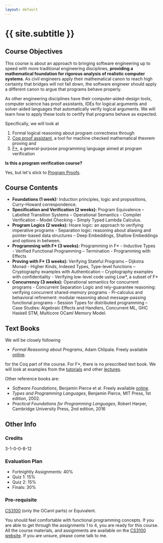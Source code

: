 ```yaml
---
layout: default
---
```


<div class="home">

<h1>{{ site.subtitle }}</h1>

</div>

## Course Objectives

This course is about an approach to bringing software engineering up to speed
with more traditional engineering disciplines, **providing a mathematical
foundation for rigorous analysis of realistic computer systems**. As civil
engineers apply their mathematical canon to reach high certainty that bridges
will not fall down, the software engineer should apply a different canon to
argue that programs behave properly. 

As other engineering disciplines have their computer-aided-design tools,
computer science has proof assistants, IDEs for logical arguments and
solver-aided languages that automatically verify logical arguments. We will
learn how to apply these tools to certify that programs behave as expected.

Specifically, we will look at

1. Formal logical reasoning about program correctness through
2. [Coq proof assistant](https://coq.inria.fr/), a tool for machine checked mathematical theorem proving and
3. [F\*](https://www.fstar-lang.org), a general-purpose programming language aimed at program verification

**Is this a program verification course?** 

Yes, but let's stick to [Program
Proofs](https://blog.sigplan.org/2019/09/12/program-verification-has-it-lost-its-punch/).

## Course Contents 

* **Foundations (1 week):** Induction principles, logic and propositions,
  Curry-Howard correspondence.
* **Specification and Verification (2 weeks):** Program Equivalence – Labelled
  Transition Systems – Operational Semantics - Compiler Verification – Model
  Checking – Simply Typed Lambda Calculus.
* **Program Logics (2 weeks):** Hoare logic: an approach to verifying imperative
  programs - Separation logic: reasoning about aliasing and pointer-based data
  structures – Deep Embeddings, Shallow Embeddings and options in between.
* **Programming with F\* (3 weeks):** Programming in F\* - Inductive Types -
  Verified Functional Programming – Termination - Programming with Effects
* **Proving with F\* (3 weeks):** Verifying Stateful Programs – Dijkstra Monad -
  Higher Kinds, Indexed Types, Type-level functions – Cryptography examples with
  Authentication – Cryptography examples with confidentiality - Verifying
  low-level code using Low*, a subset of F*
* **Concurrency (3 weeks):** Operational semantics for concurrent programs -
  Concurrent Separation Logic and rely-guarantee reasoning: verifying concurrent
  shared-memory programs - Pi-calculus and behavioral refinement: modular
  reasoning about message-passing functional programs – Session Types for
  distributed programming – Case Studies: Algebraic Effects and Handlers,
  Concurrent ML, GHC Haskell STM, Multicore OCaml Memory Model.

## Text Books

We will be closely following 

* *Formal Reasoning about Programs*, Adam Chlipala. Freely available
  [online](http://adam.chlipala.net/frap/).

for the Coq part of the course. For F\*, there is no prescribed text book. We
will look at examples from the [tutorials](https://www.fstar-lang.org/tutorial/)
and other [lectures](https://www.cs.uoregon.edu/research/summerschool/summer19/topics.php#Swamy).

Other reference books are:

* *Software Foundations*, Benjamin Pierce et al. Freely available [online](https://softwarefoundations.cis.upenn.edu/).
* *Types and Programming Languages*, Benjamin Pierce, MIT Press, 1st edition, 2002.
* *Practical Foundations for Programming Languages*, Robert Harper, Cambridge
  University Press, 2nd edition, 2016

## Other Info

### Credits

3-1-0-0-8-12

### Evaluation Plan 

* Fortnightly Assignments: 40%
* Quiz 1: 15%
* Quiz 2: 15%
* Finals: 30%

### Pre-requisite

[CS3100](http://kcsrk.info/cs3100_f19/) (only the OCaml parts) or Equivalent. 

You should feel comfortable with functional programming concepts. If you are
able to get through the assignments 1 to 4, you are ready for this course. All
the course materials, and assignments are available on the [CS3100
website](http://kcsrk.info/cs3100_f19/). If you are unsure, please come talk to
me. 
